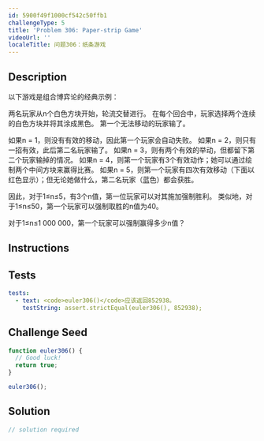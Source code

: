 ```yaml
---
id: 5900f49f1000cf542c50ffb1
challengeType: 5
title: 'Problem 306: Paper-strip Game'
videoUrl: ''
localeTitle: 问题306：纸条游戏
---
```


## Description
<section id="description">
以下游戏是组合博弈论的经典示例：

两名玩家从n个白色方块开始，轮流交替进行。
在每个回合中，玩家选择两个连续的白色方块并将其涂成黑色。
第一个无法移动的玩家输了。

如果n = 1，则没有有效的移动，因此第一个玩家会自动失败。
如果n = 2，则只有一招有效，此后第二名玩家输了。
如果n = 3，则有两个有效的举动，但都留下第二个玩家输掉的情况。
如果n = 4，则第一个玩家有3个有效动作；她可以通过绘制两个中间方块来赢得比赛。
如果n = 5，则第一个玩家有四次有效移动（下面以红色显示）；但无论她做什么，第二名玩家（蓝色）都会获胜。



因此，对于1≤n≤5，有3个n值，第一位玩家可以对其施加强制胜利。
类似地，对于1≤n≤50，第一个玩家可以强制取胜的n值为40。

对于1≤n≤1 000 000，第一个玩家可以强制赢得多少n值？
</section>

## Instructions
<section id="instructions">
</section>

## Tests
<section id='tests'>

```yml
tests:
  - text: <code>euler306()</code>应该返回852938。
    testString: assert.strictEqual(euler306(), 852938);

```

</section>

## Challenge Seed
<section id='challengeSeed'>

<div id='js-seed'>

```js
function euler306() {
  // Good luck!
  return true;
}

euler306();

```

</div>



</section>

## Solution
<section id='solution'>

```js
// solution required
```
</section>
